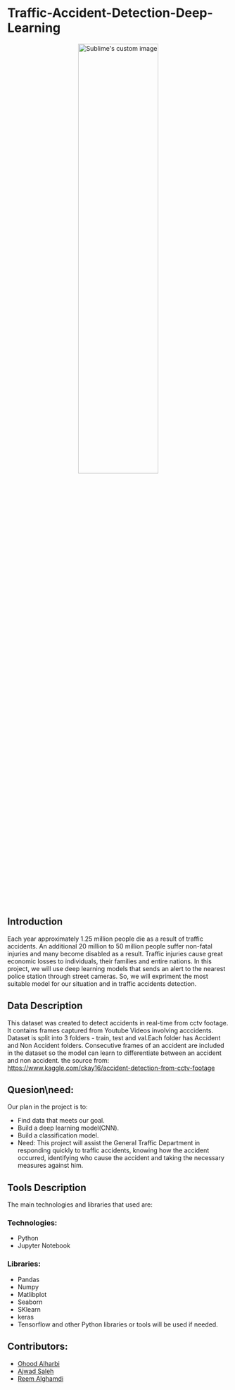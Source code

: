 # Traffic-Accident-Detection-Deep-Learning
<p align="center">
  <img src="https://www.assayyarat.com/wp-content/uploads/2020/08/EgSA1rYXgAgrWP9.jpg"  width=60% height=50% alt="Sublime's custom image"/>
</p>

## Introduction
Each year approximately 1.25 million people die as a result of traffic accidents. An additional 20 million to 50 million people suffer non-fatal injuries and many become disabled as a result. Traffic injuries cause great economic losses to individuals, their families and entire nations. In this project, we will use deep learning models that sends an alert to the nearest police station through street cameras. So, we will expriment the most suitable model for our situation and in traffic accidents detection.

## Data Description
This dataset was created to detect accidents in real-time from cctv footage. It contains frames captured from Youtube Videos involving acccidents.
Dataset is split into 3 folders - train, test and val.Each folder has Accident and Non Accident folders.
Consecutive frames of an accident are included in the dataset so the model can learn to differentiate between an accident and non accident. the source from:
https://www.kaggle.com/ckay16/accident-detection-from-cctv-footage

## Quesion\need:
Our plan in the project is to:
* Find data that meets our goal.
* Build a deep learning model(CNN).
* Build a classification model.
* Need: This project will assist the General Traffic Department in responding quickly to traffic accidents, knowing how the accident occurred, identifying who cause the accident and taking the necessary measures against him.


## Tools Description
The main technologies and libraries that used are:
### Technologies:
*	Python
*	Jupyter Notebook
### Libraries:
* Pandas
*	Numpy
*	Matlibplot
*	Seaborn
*	SKlearn
*	keras
*	Tensorflow
and other Python libraries or tools will be used if needed.

## Contributors:
* [Ohood Alharbi](https://github.com/Ohood-Alharbi)
* [Ajwad Saleh](https://github.com/Ajwadsm)
* [Reem Alghamdi](https://github.com/Reem1428)     
